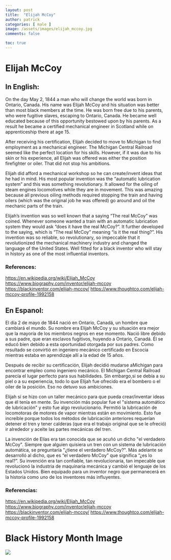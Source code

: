 ```yaml
---
layout: post
title:  "Elijah McCoy"
author: patrick
categories: [ male ]
image: /assets/images/elijah_mccoy.jpg
comments: false

toc: true
---
```

<!-- English Section -->
# Elijah McCoy

## In English: 
On the day May 2, 1844 a man who will change the world was born in Ontario, Canada. His name was Elijah McCoy and his situation was better than most black members at the time. He was born free due to his parents, who were fugitive slaves, escaping to Ontario, Canada. He became well educated because of this opportunity bestowed upon by his parents. As a result he became a certified mechanical engineer in Scotland while on apprenticeship there at age 15.

After receiving his certification, Elijah decided to move to Michigan to find employment as a mechanical engineer. The Michigan Central Railroad seemed like the perfect location for his skills. However, if it was due to his skin or his experience, all Elijah was offered was either the position firefighter or oiler. That did not stop his ambitions.

Elijah did afford a mechanical workshop so he can create/invent ideas that he had in mind. His most popular invention was the “automatic lubrication system” and this was something revolutionary. It allowed for the oiling of steam engines locomotives while they are in movement. This was amazing because all previous oiling methods required stopping the train and having oilers (which was the original job he was offered) go around and oil the mechanic parts of the train. 

Elijah’s invention was so well known that a saying “The real McCoy” was coined. Whenever someone wanted a train with an automatic lubrication system they would ask “does it have the real McCoy?”. It further developed to the saying, which is “The real McCoy” meaning “is it the real thing?”. His invention was so reliable, so revolutionary, so impeccable that it revolutionized the mechanical machinery industry and changed the language of the United States. Well fitted for a black inventor who will stay in history as one of the most influential inventors.

### References:
https://en.wikipedia.org/wiki/Elijah_McCoy
https://www.biography.com/inventor/elijah-mccoy
https://blackinventor.com/elijah-mccoy/
https://www.thoughtco.com/elijah-mccoy-profile-1992158

<!-- Spanish Section -->
## En Espanol: 
El día 2 de mayo de 1844 nació en Ontario, Canadá, un hombre que cambiará el mundo. Su nombre era Elijah McCoy y su situación era mejor que la mayoría de los miembros negros en ese momento. Nació libre debido a sus padre, que eran esclavos fugitivos, huyendo a Ontario, Canadá. Él se educó bien debido a esta oportunidad otorgada por sus padres. Como resultado se convirtió en ingeniero mecánico certificado en Escocia mientras estaba en aprendizaje allí a la edad de 15 años.

Después de recibir su certificación, Elijah decidió mudarse aMichigan para encontrar empleo como ingeniero mecánico. El Michigan Central Railroad parecía el lugar perfecto para sus habilidades. Sin embargo,si se debía a su piel o a su experiencia, todo lo que Elijah fue ofrecido era el bombero o el oiler de la posición. Eso no detuvo sus ambiciones.

Elijah sí se hizo con un taller mecánico para que pueda crear/inventar ideas que él tenía en mente. Su invención más popular fue el "sistema automático de lubricación" y esto fue algo revolucionario. Permitió la lubricación de locomotoras de motores de vapor mientras están en movimiento. Esto fue increíble porque todos los métodos de lubricación 
anteriores requerían detener el tren y tener calderas (que era el trabajo original que se le ofreció) ir alrededor y aceite las partes mecánicas del tren.

La invención de Elías era tan conocida que se acuñó un dicho "el verdadero McCoy". Siempre que alguien quisiera un tren con un sistema de lubricación automática, se preguntaría "¿tiene el verdadero McCoy?". Más adelante se desarrolló al dicho, que es “el verdadero McCoy” que significa “¿es lo real?”. Su invención era tan confiable, tan revolucionaria, tan impecable que revolucionó la industria de maquinaria mecánica y cambió el lenguaje de los Estados Unidos. Bien equipado para un inventor negro que permanecerá en la historia como uno de los inventores más influyentes. 

### Referencias:
https://en.wikipedia.org/wiki/Elijah_McCoy
https://www.biography.com/inventor/elijah-mccoy
https://blackinventor.com/elijah-mccoy/
https://www.thoughtco.com/elijah-mccoy-profile-1992158

# Black History Month Image

![](/imake-bhm/assets/images/bhm-patrick.png)